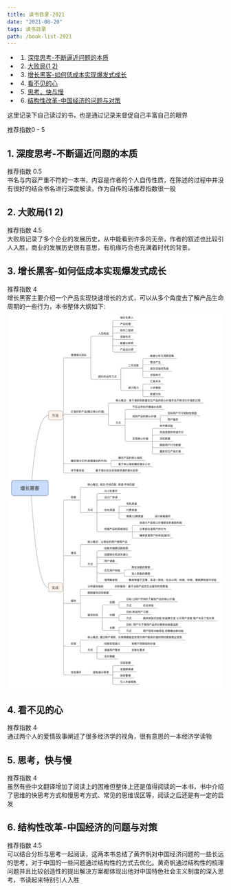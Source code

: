 ```yaml
---
title: 读书目录-2021
date: "2021-08-20"
tags: 读书目录
path: /book-list-2021
---
```


<!-- vscode-markdown-toc -->
* 1. [深度思考-不断逼近问题的本质](#-)
* 2. [大败局(1 2)](#12)
* 3. [增长黑客-如何低成本实现爆发式成长](#--1)
* 4. [看不见的心](#)
* 5. [思考，快与慢](#-1)
* 6. [结构性改革-中国经济的问题与对策](#--1)

<!-- vscode-markdown-toc-config
	numbering=true
	autoSave=true
	/vscode-markdown-toc-config -->
<!-- /vscode-markdown-toc -->

这里记录下自己读过的书，也是通过记录来督促自己丰富自己的眼界

推荐指数0 - 5

##  1. <a name='-'></a>深度思考-不断逼近问题的本质 
推荐指数 0.5  
书名与内容严重不符的一本书，内容是作者的个人自传性质，在陈述的过程中并没有很好的结合书名进行深度解读，作为自传的话推荐指数很一般  
##  2. <a name='12'></a>大败局(1 2) 
推荐指数 4.5   
大败局记录了多个企业的发展历史，从中能看到许多的无奈，作者的叙述也比较引人入胜，商业的发展历史很有意思，有机缘巧合也充满着时代的背景。
##  3. <a name='--1'></a>增长黑客-如何低成本实现爆发式成长  
推荐指数 4  
增长黑客主要介绍一个产品实现快速增长的方式，可以从多个角度去了解产品生命周期的一些行为，本书整体大纲如下:  
![增长黑客](./readBookStatic/increase.png)

##  4. <a name=''></a>看不见的心
推荐指数 4  
通过两个人的爱情故事阐述了很多经济学的视角，很有意思的一本经济学读物

##  5. <a name='-1'></a>思考，快与慢  
推荐指数 4  
虽然有些中文翻译增加了阅读上的困难但整体上还是值得阅读的一本书，书中介绍了思维的快思考方式和慢思考方式、常见的思维误区等，阅读之后还是有一定的启发 

##  6. <a name='--1'></a>结构性改革-中国经济的问题与对策  
推荐指数 4.5  
可以结合分析与思考一起阅读，这两本书总结了黄齐帆对中国经济问题的一些长远的思考，对于中国的一些问题通过结构性的方式去优化。黄奇帆通过结构性的梳理问题并且比较创造性的提出解决方案都体现出他对中国特色社会主义制度的深入思考，书读起来特别引人入胜


